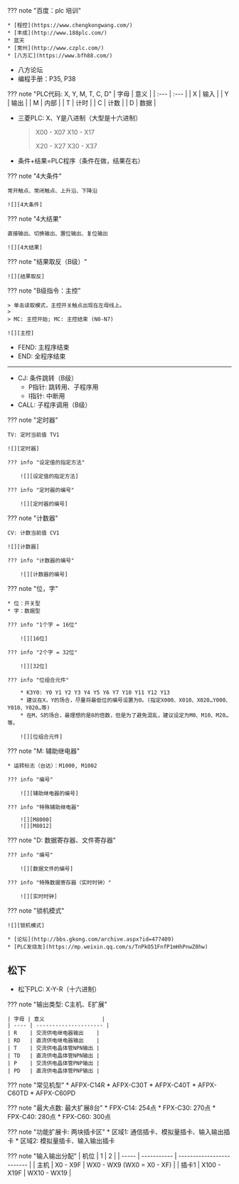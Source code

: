
??? note "百度：plc 培训"

    * [程控](https://www.chengkongwang.com/)
    * [丰成](http://www.188plc.com/)
    * 蓝天
    * [常州](http://www.czplc.com/)
    * [八方汇](https://www.bfh88.com/)


* 八方论坛
* 编程手册：P35, P38


??? note "PLC代码: X, Y, M, T, C, D"
    | 字母 | 意义 |
    | :--- | :--- |
    | X    | 输入 |
    | Y    | 输出 |
    | M    | 内部 |
    | T    | 计时 |
    | C    | 计数 |
    | D    | 数据 |

* 三菱PLC: X、Y是八进制（大型是十六进制）

    > X00 - X07 X10 - X17
    >
    > X20 - X27 X30 - X37

* 条件+结果=PLC程序（条件在做，结果在右）

??? note "4大条件"

    常开触点、常闭触点、上升沿、下降沿

    ![][4大条件]

??? note "4大结果"

    直接输出、切换输出、置位输出、复位输出

    ![][4大结果]

??? note "结果取反（B级）"

    ![][结果取反]

??? note "B级指令：主控"

    > 单击读取模式，主控开关触点出现在左母线上。
    >
    > MC: 主控开始; MC: 主控结束 (N0-N7)

    ![][主控]

* FEND: 主程序结束
* END: 全程序结束

---

* CJ: 条件跳转（B级）
    * P指针: 跳转用、子程序用
    * I指针: 中断用
* CALL: 子程序调用（B级）

??? note "定时器"

    TV: 定时当前值 TV1

    ![][定时器]

    ??? info "设定值的指定方法"

        ![][设定值的指定方法]

    ??? info "定时器的编号"

        ![][定时器的编号]

??? note "计数器"

    CV: 计数当前值 CV1

    ![][计数器]

    ??? info "计数器的编号"

        ![][计数器的编号]

??? note "位，字"

    * 位：开关型
    * 字：数据型

    ??? info "1个字 = 16位"

        ![][16位]

    ??? info "2个字 = 32位"

        ![][32位]

    ??? info "位组合元件"

        * K3Y0: Y0 Y1 Y2 Y3 Y4 Y5 Y6 Y7 Y10 Y11 Y12 Y13
        * 建议在X，Y的场合，尽量将最低位的编号设置为0。(指定X000、X010、X020…Y000、Y010、Y020…等)
        * 在M，S的场合，最理想的是8的倍数，但是为了避免混乱，建议设定为M0、M10、M20…等。

        ![][位组合元件]

??? note "M: 辅助继电器"

    * 运转标志（台达）：M1000, M1002

    ??? info "编号"

        ![][辅助继电器的编号]

    ??? info "特殊辅助继电器"

        ![][M8000]
        ![][M8012]

??? note "D: 数据寄存器、文件寄存器"

    ??? info "编号"

        ![][数据文件的编号]

    ??? info "特殊数据寄存器（实时时钟）"

        ![][实时时钟]

??? note "锁机模式"

    ![][锁机模式]

    * [论坛](http://bbs.gkong.com/archive.aspx?id=477409)
    * [PLC发烧友](https://mp.weixin.qq.com/s/TnPkO51FnfP1mHhPnwZ0hw)



  [定时器]: 八方汇-images/定时器.png
  [计数器]: 八方汇-images/计数器.png
  [锁机模式]: 八方汇-images/锁机模式.png
  [4大结果]: 八方汇-images/4大结果.png
  [4大条件]: 八方汇-images/4大条件.png
  [结果取反]: 八方汇-images/结果取反.PNG
  [主控]: 八方汇-images/主控.PNG
  [设定值的指定方法]: 八方汇-images/设定值的指定方法.png
  [定时器的编号]: 八方汇-images/定时器的编号.png
  [计数器的编号]: 八方汇-images/计数器的编号.png
  [16位]: 八方汇-images/16位.png
  [32位]: 八方汇-images/32位.png
  [位组合元件]: 八方汇-images/位组合元件.png
  [M8000]: 八方汇-images/M8000.png
  [M8012]: 八方汇-images/M8012.png
  [辅助继电器的编号]: 八方汇-images/辅助继电器的编号.png
  [实时时钟]: 八方汇-images/实时时钟.png
  [数据文件的编号]: 八方汇-images/数据文件的编号.png

## 松下

* 松下PLC: X-Y-R（十六进制）

??? note "输出类型: C主机、E扩展"

    | 字母 | 意义                  |
    | ---- | --------------------- |
    | R    | 交流供电继电器输出    |
    | RD   | 直流供电继电器输出    |
    | T    | 交流供电晶体管NPN输出 |
    | TD   | 直流供电晶体管NPN输出 |
    | P    | 交流供电晶体管PNP输出 |
    | PD   | 直流供电晶体管PNP输出 |

??? note "常见机型"
    * AFPX-C14R
    * AFPX-C30T
    * AFPX-C40T
    * AFPX-C60TD
    * AFPX-C60PD

??? note "最大点数: 最大扩展8台"
    * FPX-C14: 254点
    * FPX-C30: 270点
    * FPX-C40: 280点
    * FPX-C60: 300点

??? note "功能扩展卡: 两块插卡区"
    * 区域1: 通信插卡、模拟量插卡、输入输出插卡
    * 区域2: 模拟量插卡、输入输出插卡

??? note "输入输出分配"
    | 机位  | 1           | 2                         |
    | ----- | ----------- | ------------------------- |
    | 主机  | X0 - X9F    | WX0 - WX9 (WX0 = X0 - XF) |
    | 插卡1 | X100 - X19F | WX10 - WX19               |










